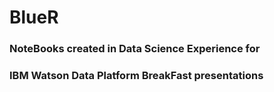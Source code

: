 # BlueR

### NoteBooks created in Data Science Experience for 
### IBM Watson Data Platform BreakFast presentations 
